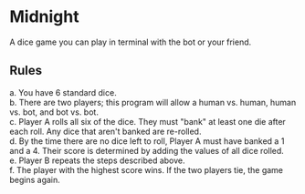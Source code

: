 # Midnight
A dice game you can play in terminal with the bot or your friend.

## Rules
a. You have 6 standard dice.  
b. There are two players; this program will allow a human vs. human, human vs. bot, and bot vs. bot.  
c. Player A rolls all six of the dice. They must "bank" at least one die after each roll. Any dice that aren't banked are re-rolled.  
d. By the time there are no dice left to roll, Player A must have banked a 1 and a 4. Their score is determined by adding the values of all dice rolled.  
e. Player B repeats the steps described above.  
f. The player with the highest score wins. If the two players tie, the game begins again.  
